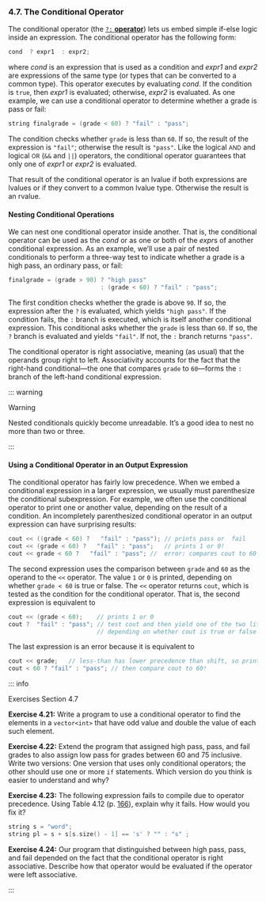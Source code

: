 <h3 id="filepos1107527"><a id="filepos1107560"></a>4.7. The Conditional Operator</h3>
<p>The conditional operator (the <a href="052-defined_terms.html#filepos1222855" id="filepos1107697"><code>?:</code>
<strong>operator</strong></a>) lets us embed simple if-else logic inside an expression. The conditional operator has the following form:</p>

```c++
cond  ? expr1  : expr2;
```

<p>where <em>cond</em> is an expression that is used as a condition and <em>expr1</em> and <em>expr2</em> are expressions of the same type (or types that can be converted to a common type). This operator executes by evaluating <em>cond</em>. If the condition is <code>true</code>, then <em>expr1</em> is evaluated; otherwise, <em>expr2</em> is evaluated. As one example, we can use a conditional operator to determine whether a grade is pass or fail:</p>

```c++
string finalgrade = (grade < 60) ? "fail" : "pass";
```

<p>The condition checks whether <code>grade</code> is less than <code>60</code>. If so, the result of the expression is <code>"fail"</code>; otherwise the result is <code>"pass"</code>. Like the logical <small>AND</small> and logical <small>OR</small> (<code>&amp;&amp;</code> and <code>||</code>) operators, the conditional operator guarantees that only one of <em>expr1</em> or <em>expr2</em> is evaluated.</p>
<p>That result of the conditional operator is an lvalue if both expressions are lvalues or if they convert to a common lvalue type. Otherwise the result is an rvalue.</p>
<h4>Nesting Conditional Operations</h4>
<p>We can nest one conditional operator inside another. That is, the conditional operator can be used as the <em>cond</em> or as one or both of the <em>expr</em>s of another conditional expression. As an example, we’ll use a pair of nested conditionals to perform a three-way test to indicate whether a grade is a high pass, an ordinary pass, or fail:</p>

```c++
finalgrade = (grade > 90) ? "high pass"
                          : (grade < 60) ? "fail" : "pass";
```

<p>The first condition checks whether the grade is above <code>90</code>. If so, the expression after the <code>?</code> is evaluated, which yields <code>"high pass"</code>. If the condition fails, the <code>:</code> branch is executed, which is itself another conditional expression. This conditional asks whether the <code>grade</code> is less than <code>60</code>. If so, the <code>?</code> branch is evaluated and yields <code>"fail"</code>. If not, the <code>:</code> branch returns <code>"pass"</code>.</p>
<p>The conditional operator is right associative, meaning (as usual) that the operands group right to left. Associativity accounts for the fact that the right-hand conditional—the one that compares <code>grade</code> to <code>60</code>—forms the <code>:</code> branch of the left-hand conditional expression.</p>

::: warning
<p>Warning</p>
<p>Nested conditionals quickly become unreadable. It’s a good idea to nest no more than two or three.</p>
:::

<h4>Using a Conditional Operator in an Output Expression</h4>
<p>The conditional operator has fairly low precedence. When we embed a conditional expression in a larger expression, we usually must parenthesize the conditional subexpression. For example, we often use the conditional operator to print one or <a id="filepos1113649"></a>another value, depending on the result of a condition. An incompletely parenthesized conditional operator in an output expression can have surprising results:</p>

```c++
cout << ((grade < 60) ?   "fail" : "pass"); // prints pass or  fail
cout << (grade < 60) ?   "fail" : "pass";   // prints 1 or 0!
cout << grade < 60 ?   "fail" : "pass"; //  error: compares cout to 60
```

<p>The second expression uses the comparison between <code>grade</code> and <code>60</code> as the operand to the <code>&lt;&lt;</code> operator. The value <code>1</code> or <code>0</code> is printed, depending on whether <code>grade &lt; 60</code> is true or false. The <code>&lt;&lt;</code> operator returns <code>cout</code>, which is tested as the condition for the conditional operator. That is, the second expression is equivalent to</p>

```c++
cout << (grade < 60);    // prints 1 or 0
cout ?  "fail" : "pass"; // test cout and then yield one of the two literals
                         // depending on whether cout is true or false
```

<p>The last expression is an error because it is equivalent to</p>

```c++
cout << grade;   // less-than has lower precedence than shift, so print grade first
cout < 60 ? "fail" : "pass"; // then compare cout to 60!
```

::: info
<p>Exercises Section 4.7</p>
<p><strong>Exercise 4.21:</strong> Write a program to use a conditional operator to find the elements in a <code>vector&lt;int&gt;</code> that have odd value and double the value of each such element.</p>
<p><strong>Exercise 4.22:</strong> Extend the program that assigned high pass, pass, and fail grades to also assign low pass for grades between 60 and 75 inclusive. Write two versions: One version that uses only conditional operators; the other should use one or more <code>if</code> statements. Which version do you think is easier to understand and why?</p>
<p><strong>Exercise 4.23:</strong> The following expression fails to compile due to operator precedence. Using Table 4.12 (p. <a href="050-4.12._operator_precedence_table.html#filepos1211317">166</a>), explain why it fails. How would you fix it?</p>

```c++
string s = "word";
string pl = s + s[s.size() - 1] == 's' ? "" : "s" ;
```

<p><strong>Exercise 4.24:</strong> Our program that distinguished between high pass, pass, and fail depended on the fact that the conditional operator is right associative. Describe how that operator would be evaluated if the operator were left associative.</p>
:::
